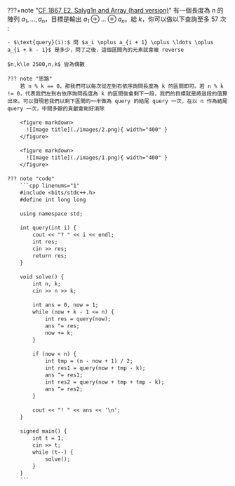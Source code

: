???+note "[CF 1867 E2. Salyg1n and Array (hard version)](https://codeforces.com/contest/1867/problem/E2)"
	有一個長度為 $n$ 的陣列 $a_1,\ldots ,a_n$，目標是輸出 $a_1\oplus \ldots \oplus a_n$。給 $k$，你可以做以下查詢至多 57 次 :
	
	- $\text{query}(i):$ 問 $a_i \oplus a_{i + 1} \oplus \ldots \oplus a_{i + k - 1}$ 是多少，問了之後，這個區間內的元素就會被 reverse

	$n,k\le 2500,n,k$ 皆為偶數
	
	??? note "思路"
		若 n % k == 0，那我們可以每次從左到右依序詢問長度為 k 的區間即可。若 n % k != 0，代表我們左到右依序詢問長度為 k 的區間後會剩下一段，我們的目標就是將這段的值算出來。可以發現若我們以剩下區間的一半做為 query 的結尾 query 一次，在以 n 作為結尾 query 一次，中間多餘的貢獻會剛好消除
		
		<figure markdown>
          ![Image title](./images/2.png){ width="400" }
        </figure>
		
		<figure markdown>
          ![Image title](./images/1.png){ width="400" }
        </figure>
        
    ??? note "code"
    	```cpp linenums="1"
    	#include <bits/stdc++.h>
        #define int long long

        using namespace std;

        int query(int i) {
            cout << "? " << i << endl;
            int res;
            cin >> res;
            return res;
        }

        void solve() {
            int n, k;
            cin >> n >> k;

            int ans = 0, now = 1;
            while (now + k - 1 <= n) {
                int res = query(now);
                ans ^= res;
                now += k;
            }

            if (now < n) {
                int tmp = (n - now + 1) / 2;
                int res1 = query(now + tmp - k);
                ans ^= res1;
                int res2 = query(now + tmp + tmp - k);
                ans ^= res2;
            }

            cout << "! " << ans << '\n';
        }

        signed main() {
            int t = 1;
            cin >> t;
            while (t--) {
                solve();
            }
        } 
        ```